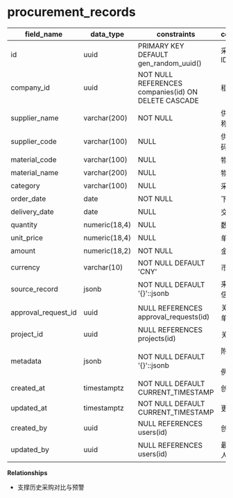 # procurement_records

| field_name | data_type | constraints | comment |
| --- | --- | --- | --- |
| id | uuid | PRIMARY KEY DEFAULT gen_random_uuid() | 采购记录ID |
| company_id | uuid | NOT NULL REFERENCES companies(id) ON DELETE CASCADE | 租户ID |
| supplier_name | varchar(200) | NOT NULL | 供应商名称 |
| supplier_code | varchar(100) | NULL | 供应商编码 |
| material_code | varchar(100) | NULL | 物料编码 |
| material_name | varchar(200) | NULL | 物料名称 |
| category | varchar(100) | NULL | 采购类别 |
| order_date | date | NOT NULL | 下单日期 |
| delivery_date | date | NULL | 交付日期 |
| quantity | numeric(18,4) | NULL | 数量 |
| unit_price | numeric(18,4) | NULL | 单价 |
| amount | numeric(18,2) | NOT NULL | 金额 |
| currency | varchar(10) | NOT NULL DEFAULT 'CNY' | 币种 |
| source_record | jsonb | NOT NULL DEFAULT '{}'::jsonb | 来源凭证信息 |
| approval_request_id | uuid | NULL REFERENCES approval_requests(id) | 关联审批单 |
| project_id | uuid | NULL REFERENCES projects(id) | 关联项目 |
| metadata | jsonb | NOT NULL DEFAULT '{}'::jsonb | 附加信息（合同比例、评分） |
| created_at | timestamptz | NOT NULL DEFAULT CURRENT_TIMESTAMP | 创建时间 |
| updated_at | timestamptz | NOT NULL DEFAULT CURRENT_TIMESTAMP | 更新时间 |
| created_by | uuid | NULL REFERENCES users(id) | 创建人 |
| updated_by | uuid | NULL REFERENCES users(id) | 最近更新人 |

**Relationships**
- 支撑历史采购对比与预警
